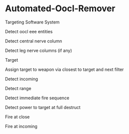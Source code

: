 # Automated-Oocl-Remover
Targeting Software System

Detect oocl eee entities

Detect central nerve column

Detect leg nerve columns (if any)

Target

Assign target to weapon via closest to target and next filter

Detect incoming

Detect range

Detect immediate fire sequence

Detect power to target at full destruct

Fire at close 

Fire at incoming 



